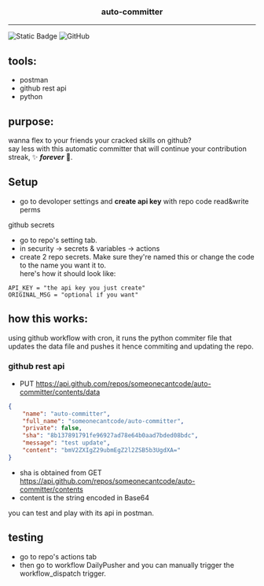 <h3 align="center">auto-committer</h3>

***
![Static Badge](https://img.shields.io/badge/Python-000?logo=Python&logoColor=white)
![GitHub](https://img.shields.io/badge/GitHub-%23121011.svg?logo=github&logoColor=white) </br>



## tools:
* postman
* github rest api
* python 

## purpose:
wanna flex to your friends your cracked skills on github? <br/> say less with this
automatic committer that will continue your contribution streak, ✨ ***forever*** 🌟.


## Setup
* go to devoloper settings and **create api key** with repo code read&write perms

github secrets
* go to repo's setting tab.
* in security -> secrets & variables -> actions
* create 2 repo secrets. Make sure they're named this or change the code to the name you want it to.
</br> here's how it should look like:
```
API_KEY = "the api key you just create"
ORIGINAL_MSG = "optional if you want"
```

## how this works:

using github workflow with cron, it runs the python commiter file that
updates the data file and pushes it hence commiting and updating the repo.

### github rest api
* PUT https://api.github.com/repos/someonecantcode/auto-committer/contents/data
```json
{
    "name": "auto-committer",
    "full_name": "someonecantcode/auto-committer",
    "private": false,
    "sha": "8b137891791fe96927ad78e64b0aad7bded08bdc",
    "message": "test update",
    "content": "bmV2ZXIgZ29ubmEgZ2l2ZSB5b3UgdXA="
}
```
* sha is obtained from GET https://api.github.com/repos/someonecantcode/auto-committer/contents
* content is the string encoded in Base64

you can test and play with its api in postman.

## testing
* go to repo's actions tab
* then go to workflow DailyPusher and you can manually trigger the workflow_dispatch trigger.
